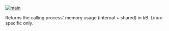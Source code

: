 [![main](https://github.com/flowerinthenight/memx/actions/workflows/main.yml/badge.svg)](https://github.com/flowerinthenight/memx/actions/workflows/main.yml)

Returns the calling process' memory usage (internal + shared) in kB. Linux-specific only.
